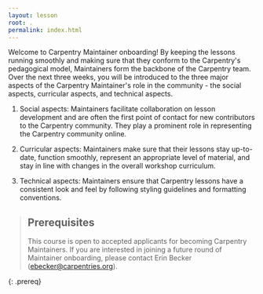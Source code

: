 ```yaml
---
layout: lesson
root: .
permalink: index.html
---
```


Welcome to Carpentry Maintainer onboarding! By keeping the
lessons running smoothly and making sure that they conform
to the Carpentry's pedagogical model, Maintainers form the
backbone of the Carpentry team. Over the next three weeks, you will
be introduced to the three major aspects of the Carpentry
Maintainer's role in the community - the social aspects, curricular
aspects, and technical aspects.

1. Social aspects: Maintainers facilitate collaboration on lesson
development and are often the first point of contact
for new contributors to the Carpentry community. They play a
prominent role in representing the Carpentry community online.

2. Curricular aspects: Maintainers make sure that their lessons
stay up-to-date, function smoothly, represent an appropriate level of material, and
stay in line with changes in the overall workshop curriculum.

3. Technical aspects: Maintainers ensure that Carpentry lessons
have a consistent look and feel by following styling guidelines and
formatting conventions.

> ## Prerequisites
> This course is open to accepted applicants for becoming Carpentry
> Maintainers. If you are interested in joining a future round of
> Maintainer onboarding, please contact Erin Becker (ebecker@carpentries.org).
>
{: .prereq}
